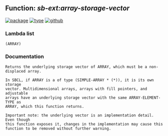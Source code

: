 ## Function: ***sb-ext:array-storage-vector***
[![package](https://img.shields.io/badge/Package-SB--EXT-5f9ea0.svg?style=social&colorA=999999)](../) [![type](https://img.shields.io/badge/Type-Function-5f9ea0.svg?style=social&colorA=999999)](../#function) [![github](https://img.shields.io/badge/GitHub-View_the_source-5f9ea0.svg?style=social&colorA=999999&logo=github)](https://github.com/sbcl/sbcl/blob/master/src/code/array.lisp/) 
### Lambda list
```
(ARRAY)
```
### Documentation
```
Returns the underlying storage vector of ARRAY, which must be a non-displaced array.

In SBCL, if ARRAY is a of type (SIMPLE-ARRAY * (*)), it is its own storage
vector. Multidimensional arrays, arrays with fill pointers, and adjustable
arrays have an underlying storage vector with the same ARRAY-ELEMENT-TYPE as
ARRAY, which this function returns.

Important note: the underlying vector is an implementation detail. Even though
this function exposes it, changes in the implementation may cause this
function to be removed without further warning.
```
